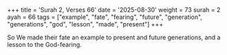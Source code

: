 +++
title = 'Surah 2, Verses 66'
date = '2025-08-30'
weight = 73
surah = 2
ayah = 66
tags = ["example", "fate", "fearing", "future", "generation", "generations", "god", "lesson", "made", "present"]
+++

So We made their fate an example to present and future generations, and a lesson to the God-fearing.